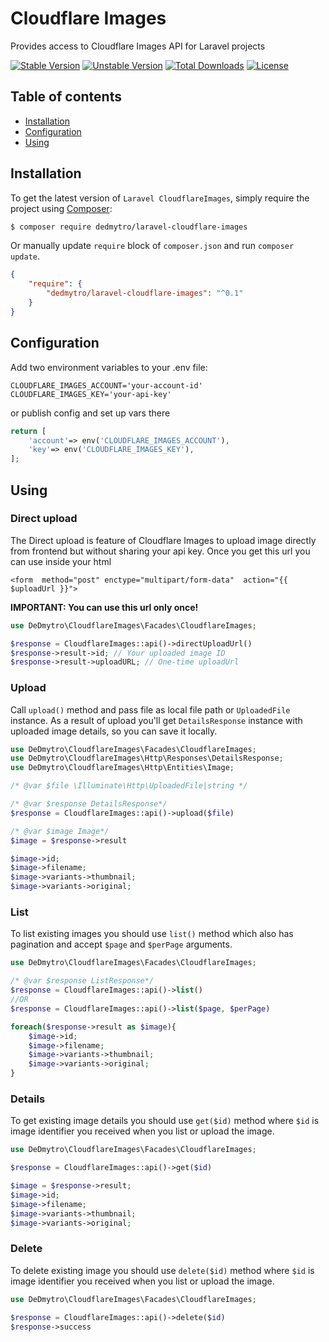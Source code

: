 # Cloudflare Images

Provides access to Cloudflare Images API for Laravel projects

[![Stable Version][badge_stable]][link_packagist]
[![Unstable Version][badge_unstable]][link_packagist]
[![Total Downloads][badge_downloads]][link_packagist]
[![License][badge_license]][link_license]

## Table of contents

* [Installation](#installation)
* [Configuration](#configuration)
* [Using](#using)

## Installation

To get the latest version of `Laravel CloudflareImages`, simply require the project using [Composer](https://getcomposer.org):

```bash
$ composer require dedmytro/laravel-cloudflare-images
```

Or manually update `require` block of `composer.json` and run `composer update`.

```json
{
    "require": {
        "dedmytro/laravel-cloudflare-images": "^0.1"
    }
}
```

## Configuration

Add two environment variables to your .env file:

```dotenv
CLOUDFLARE_IMAGES_ACCOUNT='your-account-id'
CLOUDFLARE_IMAGES_KEY='your-api-key'
```

or publish config and set up vars there

```php
return [
    'account'=> env('CLOUDFLARE_IMAGES_ACCOUNT'),
    'key'=> env('CLOUDFLARE_IMAGES_KEY'),
];
```

## Using

### Direct upload

The Direct upload is feature of Cloudflare Images to upload image directly from frontend but without sharing your api key. Once you get this url you can use
inside your html

`<form  method="post" enctype="multipart/form-data"  action="{{ $uploadUrl }}">`

**IMPORTANT: You can use this url only once!**

```php
use DeDmytro\CloudflareImages\Facades\CloudflareImages;

$response = CloudflareImages::api()->directUploadUrl()
$response->result->id; // Your uploaded image ID
$response->result->uploadURL; // One-time uploadUrl

```

### Upload

Call `upload()` method and pass file as local file path or `UploadedFile` instance. As a result of upload you'll get `DetailsResponse` instance with uploaded
image details, so you can save it locally.

```php
use DeDmytro\CloudflareImages\Facades\CloudflareImages;
use DeDmytro\CloudflareImages\Http\Responses\DetailsResponse;
use DeDmytro\CloudflareImages\Http\Entities\Image;

/* @var $file \Illuminate\Http\UploadedFile|string */

/* @var $response DetailsResponse*/
$response = CloudflareImages::api()->upload($file)

/* @var $image Image*/
$image = $response->result

$image->id;
$image->filename;
$image->variants->thumbnail;
$image->variants->original;


```

### List

To list existing images you should use `list()` method which also has pagination and accept `$page` and `$perPage` arguments.

```php
use DeDmytro\CloudflareImages\Facades\CloudflareImages;

/* @var $response ListResponse*/
$response = CloudflareImages::api()->list()
//OR
$response = CloudflareImages::api()->list($page, $perPage)

foreach($response->result as $image){
    $image->id;
    $image->filename;
    $image->variants->thumbnail;
    $image->variants->original;
}

```

### Details

To get existing image details you should use `get($id)` method where `$id` is image identifier you received when you list or upload the image.

```php
use DeDmytro\CloudflareImages\Facades\CloudflareImages;

$response = CloudflareImages::api()->get($id)

$image = $response->result;
$image->id;
$image->filename;
$image->variants->thumbnail;
$image->variants->original;


```

### Delete

To delete existing image you should use `delete($id)` method where `$id` is image identifier you received when you list or upload the image.

```php
use DeDmytro\CloudflareImages\Facades\CloudflareImages;

$response = CloudflareImages::api()->delete($id)
$response->success

```

[badge_downloads]:      https://img.shields.io/packagist/dt/dedmytro/laravel-cloudflare-images.svg?style=flat-square

[badge_license]:        https://img.shields.io/packagist/l/dedmytro/laravel-cloudflare-images.svg?style=flat-square

[badge_stable]:         https://img.shields.io/github/v/release/dedmytro/laravel-cloudflare-images?label=stable&style=flat-square

[badge_unstable]:       https://img.shields.io/badge/unstable-dev--main-orange?style=flat-square

[link_license]:         LICENSE

[link_packagist]:       https://packagist.org/packages/dedmytro/laravel-cloudflare-images

